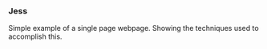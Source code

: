 ### Jess

Simple example of a single page webpage.  Showing the techniques used to accomplish this.
